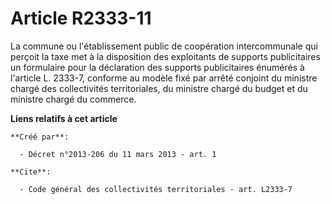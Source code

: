 # Article R2333-11

La commune ou l'établissement public de coopération intercommunale qui perçoit la taxe met à la disposition des exploitants
de supports publicitaires un formulaire pour la déclaration des supports publicitaires énumérés à l'article L. 2333-7,
conforme au modèle fixé par arrêté conjoint du ministre chargé des collectivités territoriales, du ministre chargé du budget
et du ministre chargé du commerce.

**Liens relatifs à cet article**

	**Créé par**:

	  - Décret n°2013-206 du 11 mars 2013 - art. 1

	**Cite**:

	  - Code général des collectivités territoriales - art. L2333-7
